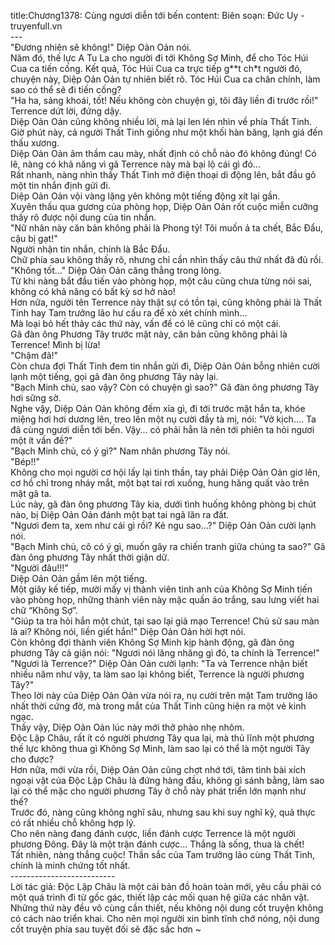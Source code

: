 title:Chương1378: Cùng ngươi diễn tới bến
content:
Biên soạn: Đức Uy - truyenfull.vn<br>---<br>"Đương nhiên sẽ không!" Diệp Oản Oản nói.<br>Năm đó, thế lực A Tu La cho người đi tới Không Sợ Minh, để cho Tóc Húi Cua ca tiến cống. Kết quả, Tóc Húi Cua ca trực tiếp g**t ch*t người đó, chuyện này, Diệp Oản Oản tự nhiên biết rõ. Tóc Húi Cua ca chân chính, làm sao có thể sẽ đi tiến cống?<br>"Ha ha, sảng khoái, tốt! Nếu không còn chuyện gì, tôi đây liền đi trước rồi!" Terrence dứt lời, đứng dậy.<br>Diệp Oản Oản cũng không nhiều lời, mà lại len lén nhìn về phía Thất Tinh.<br>Giờ phút này, cả người Thất Tinh giống như một khối hàn băng, lạnh giá đến thấu xương.<br>Diệp Oản Oản âm thầm cau mày, nhất định có chỗ nào đó không đúng! Có lẽ, nàng có khả năng vì gã Terrence này mà bại lộ cái gì đó...<br>Rất nhanh, nàng nhìn thấy Thất Tinh mở điện thoại di động lên, bắt đầu gõ một tin nhắn định gửi đi.<br>Diệp Oản Oản vội vàng lặng yên không một tiếng động xít lại gần.<br>Xuyên thấu qua gương của phòng họp, Diệp Oản Oản rốt cuộc miễn cưỡng thấy rõ được nội dung của tin nhắn.<br>"Nữ nhân này căn bản không phải là Phong tỷ! Tôi muốn ả ta chết, Bắc Đẩu, cậu bị gạt!"<br>Người nhận tin nhắn, chính là Bắc Đẩu.<br>Chữ phía sau không thấy rõ, nhưng chỉ cần nhìn thấy câu thứ nhất đã đủ rồi.<br>"Không tốt..." Diệp Oản Oản căng thẳng trong lòng.<br>Từ khi nàng bắt đầu tiến vào phòng họp, một câu cũng chưa từng nói sai, không có khả năng có bất kỳ sơ hở nào!<br>Hơn nữa, người tên Terrence này thật sự có tồn tại, cũng không phải là Thất Tinh hay Tam trưởng lão hư cấu ra để xò xét chính mình...<br>Mà loại bỏ hết thảy các thứ này, vấn đề có lẽ cũng chỉ có một cái.<br>Gã đàn ông Phương Tây trước mặt này, căn bản cũng không phải là Terrence! Mình bị lừa!<br>"Chậm đã!"<br>Còn chưa đợi Thất Tinh đem tin nhắn gửi đi, Diệp Oản Oản bỗng nhiên cười lạnh một tiếng, gọi gã đàn ông phương Tây này lại.<br>"Bạch Minh chủ, sao vậy? Còn có chuyện gì sao?" Gã đàn ông phương Tây hơi sững sờ.<br>Nghe vậy, Diệp Oản Oản không đếm xỉa gì, đi tới trước mặt hắn ta, khóe miệng hơi hơi dương lên, treo lên một nụ cười đầy tà mị, nói: "Vở kịch…. Ta đã cùng ngươi diễn tới bến. Vậy... có phải hẳn là nên tới phiên ta hỏi ngươi một ít vấn đề?"<br>"Bạch Minh chủ, có ý gì?" Nam nhân phương Tây nói.<br>"Bép!!"<br>Không cho mọi người cơ hội lấy lại tinh thần, tay phải Diệp Oản Oản giơ lên, cơ hồ chỉ trong nháy mắt, một bạt tai rơi xuống, hung hăng quất vào trên mặt gã ta.<br>Lúc này, gã đàn ông phương Tây kia, dưới tình huống không phòng bị chút nào, bị Diệp Oản Oản đánh một bạt tai ngã lăn ra đất.<br>"Ngươi đem ta, xem như cái gì rồi? Kẻ ngu sao…?" Diệp Oản Oản cười lạnh nói.<br>"Bạch Minh chủ, cô có ý gì, muốn gây ra chiến tranh giữa chúng ta sao?" Gã đàn ông phương Tây nhất thời giận dữ.<br>"Người đâu!!!"<br>Diệp Oản Oản gầm lên một tiếng.<br>Một giây kế tiếp, mười mấy vị thành viên tinh anh của Không Sợ Minh tiến vào phòng họp, những thành viên này mặc quần áo trắng, sau lưng viết hai chữ “Không Sợ”.<br>"Giúp ta tra hỏi hắn một chút, tại sao lại giả mạo Terrence! Chủ sử sau màn là ai? Không nói, liền giết hắn!" Diệp Oản Oản hời hợt nói.<br>Còn không đợi thành viên Không Sợ Minh kịp hành động, gã đàn ông phương Tây cả giận nói: "Ngươi nói lăng nhăng gì đó, ta chính là Terrence!"<br>"Ngươi là Terrence?" Diệp Oản Oản cười lạnh: "Ta và Terrence nhận biết nhiều năm như vậy, ta làm sao lại không biết, Terrence là người phương Tây?"<br>Theo lời này của Diệp Oản Oản vừa nói ra, nụ cười trên mặt Tam trưởng lão nhất thời cứng đờ, mà trong mắt của Thất Tinh cũng hiện ra một vẻ kinh ngạc.<br>Thấy vậy, Diệp Oản Oản lúc này mới thở phào nhẹ nhõm.<br>Độc Lập Châu, rất ít có người phương Tây qua lại, mà thủ lĩnh một phương thế lực không thua gì Không Sợ Minh, làm sao lại có thể là một người Tây cho được?<br>Hơn nữa, mới vừa rồi, Diệp Oản Oản cũng chợt nhớ tới, tâm tình bài xích ngoại vật của Độc Lập Châu là đứng hàng đầu, không gì sánh bằng, làm sao lại có thể mặc cho người phương Tây ở chỗ này phát triển lớn mạnh như thế?<br>Trước đó, nàng cũng không nghĩ sâu, nhưng sau khi suy nghĩ kỹ, quả thực có rất nhiều chỗ không hợp lý.<br>Cho nên nàng đang đánh cược, liền đánh cược Terrence là một người phương Đông. Đây là một trận đánh cược... Thắng là sống, thua là chết!<br>Tất nhiên, nàng thắng cuộc! Thần sắc của Tam trưởng lão cùng Thất Tinh, chính là minh chứng tốt nhất.<br>--------------------------<br>Lời tác giả: Độc Lập Châu là một cái bản đồ hoàn toàn mới, yêu cầu phải có một quá trình đi từ gốc gác, thiết lập các mối quan hệ giữa các nhân vật. Những thứ này đều vô cùng cần thiết, nếu không nội dung cốt truyện không có cách nào triển khai. Cho nên mọi người xin bình tĩnh chớ nóng, nội dung cốt truyện phía sau tuyệt đối sẽ đặc sắc hơn ~